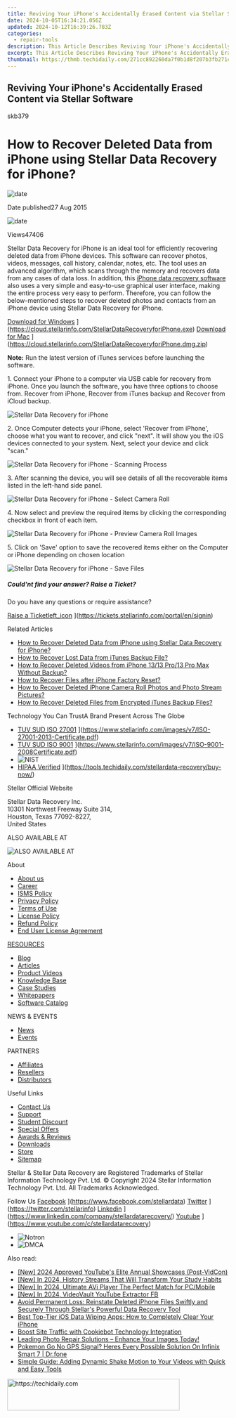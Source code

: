 ```yaml
---
title: Reviving Your iPhone's Accidentally Erased Content via Stellar Software
date: 2024-10-05T16:34:21.056Z
updated: 2024-10-12T16:39:26.783Z
categories:
  - repair-tools
description: This Article Describes Reviving Your iPhone's Accidentally Erased Content via Stellar Software
excerpt: This Article Describes Reviving Your iPhone's Accidentally Erased Content via Stellar Software
thumbnail: https://thmb.techidaily.com/271cc892260da7f0b1d8f207b3fb271cd7c70ce8ff0fa954ebc9cead95a6f721.jpg
---
```


## Reviving Your iPhone's Accidentally Erased Content via Stellar Software

skb379

# How to Recover Deleted Data from iPhone using Stellar Data Recovery for iPhone?

![date](https://www.stellarinfo.com/support/kb/asset/frontend/images/date.png)

 Date published27 Aug 2015

![date](https://www.stellarinfo.com/support/kb/asset/frontend/images/view.png)

 Views47406

 Stellar Data Recovery for iPhone is an ideal tool for efficiently recovering deleted data from iPhone devices. This software can recover photos, videos, messages, call history, calendar, notes, etc. The tool uses an advanced algorithm, which scans through the memory and recovers data from any cases of data loss. In addition, this [iPhone data recovery software](https://tools.techidaily.com/stellardata-recovery/buy-now/) also uses a very simple and easy-to-use graphical user interface, making the entire process very easy to perform. Therefore, you can follow the below-mentioned steps to recover deleted photos and contacts from an iPhone device using Stellar Data Recovery for iPhone.

[Download for Windows](https://www.stellarinfo.com/blog/wp-content/uploads/2021/05/Download-Windows-2.png) ](https://cloud.stellarinfo.com/StellarDataRecoveryforiPhone.exe) [Download for Mac](https://www.stellarinfo.com/blog/wp-content/uploads/2021/05/Download-Mac-1.png) ](https://cloud.stellarinfo.com/StellarDataRecoveryforiPhone.dmg.zip)

**Note:** Run the latest version of iTunes services before launching the software.  
  
 1\. Connect your iPhone to a computer via USB cable for recovery from iPhone. Once you launch the software, you have three options to choose from. Recover from iPhone, Recover from iTunes backup and Recover from iCloud backup.

![Stellar Data Recovery for iPhone](https://www.stellarinfo.com/public/image/catalog/screenshot/iphone-data-recovery-win/iPhone-win-screen1.png)

 2\. Once Computer detects your iPhone, select 'Recover from iPhone', choose what you want to recover, and click "next". It will show you the iOS devices connected to your system. Next, select your device and click "scan."

![Stellar Data Recovery for iPhone - Scanning Process](https://www.stellarinfo.com/public/image/catalog/screenshot/iphone-data-recovery-win/iPhone-win-screen2.png)

 3\. After scanning the device, you will see details of all the recoverable items listed in the left-hand side panel.  

![Stellar Data Recovery for iPhone - Select Camera Roll](https://www.stellarinfo.com/public/image/catalog/screenshot/iphone-data-recovery-win/iPhone-win-screen3.png)

 4\. Now select and preview the required items by clicking the corresponding checkbox in front of each item.

![Stellar Data Recovery for iPhone - Preview Camera Roll Images](https://www.stellarinfo.com/screenshots/data-ios/win/4.png)

 5\. Click on 'Save' option to save the recovered items either on the Computer or iPhone depending on chosen location

![Stellar Data Recovery for iPhone - Save Files](https://www.stellarinfo.com/screenshots/data-ios/win/5.png)

##### Could'nt find your answer? Raise a Ticket?

Do you have any questions or require assistance?

[Raise a Ticketleft_icon](https://www.stellarinfo.com/support/kb/asset/frontend/images/left-arrow.png) ](https://tickets.stellarinfo.com/portal/en/signin)

Related Articles

* [How to Recover Deleted Data from iPhone using Stellar Data Recovery for iPhone?](https://tools.techidaily.com/stellardata-recovery/buy-now/)
* [How to Recover Lost Data from iTunes Backup File?](https://tools.techidaily.com/stellardata-recovery/buy-now/)
* [How to Recover Deleted Videos from iPhone 13/13 Pro/13 Pro Max Without Backup?](https://tools.techidaily.com/stellardata-recovery/buy-now/)
* [How to Recover Files after iPhone Factory Reset?](https://tools.techidaily.com/stellardata-recovery/buy-now/)
* [How to Recover Deleted iPhone Camera Roll Photos and Photo Stream Pictures?](https://tools.techidaily.com/stellardata-recovery/buy-now/)
* [How to Recover Deleted Files from Encrypted iTunes Backup Files?](https://tools.techidaily.com/stellardata-recovery/buy-now/)

 Technology You Can TrustA Brand Present Across The Globe

* [TUV SUD ISO 27001](https://www.stellarinfo.com/images/v7/tuv1.png) ](https://www.stellarinfo.com/images/v7/ISO-27001-2013-Certificate.pdf)
* [TUV SUD ISO 9001](https://www.stellarinfo.com/images/v7/tuv2.png) ](https://www.stellarinfo.com/images/v7/ISO-9001-2008Certificate.pdf)
* ![NIST](https://www.stellarinfo.com/images/v7/nist.png)
* [HIPAA Verified](https://www.stellarinfo.com/images/v7/hipa.png) ](https://tools.techidaily.com/stellardata-recovery/buy-now/)

 Stellar Official Website

 Stellar Data Recovery Inc.  
 10301 Northwest Freeway Suite 314,  
 Houston, Texas 77092-8227,  
 United States

 ALSO AVAILABLE AT

![ALSO AVAILABLE AT](https://www.stellarinfo.com/images/v7/Partners_logo_new.png)

 About

* [About us](https://tools.techidaily.com/stellardata-recovery/buy-now/)
* [Career](https://tools.techidaily.com/stellardata-recovery/buy-now/)
* [ISMS Policy](https://tools.techidaily.com/stellardata-recovery/buy-now/)
* [Privacy Policy](https://tools.techidaily.com/stellardata-recovery/buy-now/)
* [Terms of Use](https://tools.techidaily.com/stellardata-recovery/buy-now/)
* [License Policy](https://www.stellarinfo.com/software-licensing-usage.php)
* [Refund Policy](https://tools.techidaily.com/stellardata-recovery/buy-now/)
* [End User License Agreement](https://tools.techidaily.com/stellardata-recovery/buy-now/)

[RESOURCES](https://tools.techidaily.com/stellardata-recovery/buy-now/)

* [Blog](https://tools.techidaily.com/stellardata-recovery/buy-now/)
* [Articles](https://tools.techidaily.com/stellardata-recovery/buy-now/)
* [Product Videos](https://tools.techidaily.com/stellardata-recovery/buy-now/)
* [Knowledge Base](https://tools.techidaily.com/stellardata-recovery/buy-now/)
* [Case Studies](https://tools.techidaily.com/stellardata-recovery/buy-now/)
* [Whitepapers](https://tools.techidaily.com/stellardata-recovery/buy-now/)
* [Software Catalog](https://tools.techidaily.com/stellardata-recovery/buy-now/)

 NEWS & EVENTS

* [News](https://tools.techidaily.com/stellardata-recovery/buy-now/)
* [Events](https://www.stellarinfo.com/affiliate-summit/affiliate-summit.php)

 PARTNERS

* [Affiliates](https://tools.techidaily.com/stellardata-recovery/buy-now/)
* [Resellers](https://tools.techidaily.com/stellardata-recovery/buy-now/)
* [Distributors](https://tools.techidaily.com/stellardata-recovery/buy-now/)

 Useful Links

* [Contact Us](https://www.stellarinfo.com/contact/contact-us.php)
* [Support](https://tools.techidaily.com/stellardata-recovery/buy-now/)
* [Student Discount](https://www.stellarinfo.com/student-discount/)
* [Special Offers](https://tools.techidaily.com/stellardata-recovery/buy-now/)
* [Awards & Reviews](https://tools.techidaily.com/stellardata-recovery/buy-now/)
* [Downloads](https://www.stellarinfo.com/download.php)
* [Store](https://tools.techidaily.com/stellardata-recovery/buy-now/)
* [Sitemap](https://www.stellarinfo.com/sitemap.php)

 Stellar & Stellar Data Recovery are Registered Trademarks of Stellar Information Technology Pvt. Ltd. © Copyright 2024 Stellar Information Technology Pvt. Ltd. All Trademarks Acknowledged.

Follow Us [Facebook](https://www.stellarinfo.com/Images/fb.png) ](https://www.facebook.com/stellardata) [Twitter](https://www.stellarinfo.com/Images/tw.png) ](https://twitter.com/stellarinfo) [Linkedin](https://www.stellarinfo.com/Images/in.png) ](https://www.linkedin.com/company/stellardatarecovery/) [Youtube](https://www.stellarinfo.com/newblacktheme/images/yt.png) ](https://www.youtube.com/c/stellardatarecovery)

* ![Notron](https://www.stellarinfo.com/images/v7/notron.png)
* ![DMCA](https://www.stellarinfo.com/images/v7/dmca.png)

<ins class="adsbygoogle"
     style="display:block"
     data-ad-format="autorelaxed"
     data-ad-client="ca-pub-7571918770474297"
     data-ad-slot="1223367746"></ins>

<ins class="adsbygoogle"
     style="display:block"
     data-ad-client="ca-pub-7571918770474297"
     data-ad-slot="8358498916"
     data-ad-format="auto"
     data-full-width-responsive="true"></ins>

<span class="atpl-alsoreadstyle">Also read:</span>
<div><ul>
<li><a href="https://youtube-tips.techidaily.com/024-approved-youtubes-elite-annual-showcases-post-vidcon/"><u>[New] 2024 Approved YouTube's Elite Annual Showcases (Post-VidCon)</u></a></li>
<li><a href="https://eaxpv-info.techidaily.com/new-in-2024-history-streams-that-will-transform-your-study-habits/"><u>[New] In 2024, History Streams That Will Transform Your Study Habits</u></a></li>
<li><a href="https://fox-glue.techidaily.com/new-in-2024-ultimate-avi-player-the-perfect-match-for-pcmobile/"><u>[New] In 2024, Ultimate AVi Player The Perfect Match for PC/Mobile</u></a></li>
<li><a href="https://facebook-video-recording.techidaily.com/new-in-2024-videovault-youtube-extractor-fb/"><u>[New] In 2024, VideoVault YouTube Extractor FB</u></a></li>
<li><a href="https://data-safeguard.techidaily.com/avoid-permanent-loss-reinstate-deleted-iphone-files-swiftly-and-securely-through-stellars-powerful-data-recovery-tool/"><u>Avoid Permanent Loss: Reinstate Deleted iPhone Files Swiftly and Securely Through Stellar's Powerful Data Recovery Tool</u></a></li>
<li><a href="https://data-safeguard.techidaily.com/best-top-tier-ios-data-wiping-apps-how-to-completely-clear-your-iphone/"><u>Best Top-Tier iOS Data Wiping Apps: How to Completely Clear Your iPhone</u></a></li>
<li><a href="https://data-safeguard.techidaily.com/boost-site-traffic-with-cookiebot-technology-integration/"><u>Boost Site Traffic with Cookiebot Technology Integration</u></a></li>
<li><a href="https://data-safeguard.techidaily.com/1721267888769-leading-photo-repair-solutions-enhance-your-images-today/"><u>Leading Photo Repair Solutions – Enhance Your Images Today!</u></a></li>
<li><a href="https://android-pokemon-go.techidaily.com/pokemon-go-no-gps-signal-heres-every-possible-solution-on-infinix-smart-7-drfone-by-drfone-virtual-android/"><u>Pokemon Go No GPS Signal? Heres Every Possible Solution On Infinix Smart 7 | Dr.fone</u></a></li>
<li><a href="https://discover-dash.techidaily.com/simple-guide-adding-dynamic-shake-motion-to-your-videos-with-quick-and-easy-tools/"><u>Simple Guide: Adding Dynamic Shake Motion to Your Videos with Quick and Easy Tools</u></a></li>
</ul></div>

<!-- affiliate ads begin -->
<a href="https://aligracehair.sjv.io/c/5597632/2135417/19272" target="_top" id="2135417">
  <img src="//a.impactradius-go.com/display-ad/19272-2135417" border="0" alt="https://techidaily.com" width="392" height="72"/>
</a>
<img height="0" width="0" src="https://aligracehair.sjv.io/i/5597632/2135417/19272" style="position:absolute;visibility:hidden;" border="0" />
<!-- affiliate ads end -->

